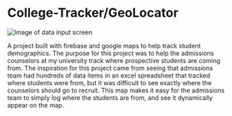 # College-Tracker/GeoLocator

![Image of data input screen](https://preview.ibb.co/jjJWSQ/landing.png)

A project built with firebase and google maps to help track student demographics. The purpose for this project was to help the admissions counselors at my university track where prospective students are coming from. The inspiration for this project came from seeing that admissions team had hundreds of data items in an excel spreadsheet that tracked where students were from, but it was difficult to see exactly where the counselors should go to recruit. This map makes it easy for the admissions team to simply log where the students are from, and see it dynamically appear on the map. 

